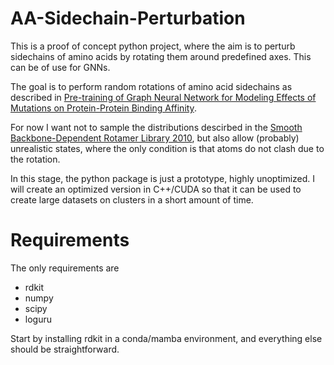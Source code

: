 # AA-Sidechain-Perturbation
This is a proof of concept python project, where the aim is to perturb sidechains of amino acids by rotating them around predefined axes. This can be of use for GNNs.


The goal is to perform random rotations of amino acid sidechains as described in [Pre-training of Graph Neural Network for Modeling Effects of Mutations on Protein-Protein Binding Affinity](https://arxiv.org/abs/2008.12473).

For now I want not to sample the distributions descirbed in the [Smooth Backbone-Dependent Rotamer Library 2010](http://dunbrack.fccc.edu/lab/bbdep2010), but also allow (probably) unrealistic states, where the only condition is that atoms do not clash due to the rotation.

In this stage, the python package is just a prototype, highly unoptimized. 
I will create an optimized version in C++/CUDA so that it can be used to create large datasets on clusters in a short amount of time.


# Requirements
The only requirements are
- rdkit
- numpy
- scipy
- loguru

Start by installing rdkit in a conda/mamba environment, and everything else should be straightforward.